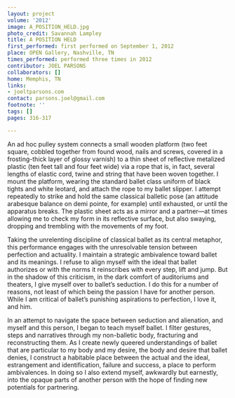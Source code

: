 ```yaml
---
layout: project
volume: '2012'
image: A_POSITION_HELD.jpg
photo_credit: Savannah Lampley
title: A POSITION HELD
first_performed: first performed on September 1, 2012
place: OPEN Gallery, Nashville, TN
times_performed: performed three times in 2012
contributor: JOEL PARSONS
collaborators: []
home: Memphis, TN
links:
- joeltparsons.com
contact: parsons.joel@gmail.com
footnote: ''
tags: []
pages: 316-317

---
```


An ad hoc pulley system connects a small wooden platform (two feet square, cobbled together from found wood, nails and screws, covered in a frosting-thick layer of glossy varnish) to a thin sheet of reflective metalized plastic (ten feet tall and four feet wide) via a rope that is, in fact, several lengths of elastic cord, twine and string that have been woven together. I mount the platform, wearing the standard ballet class uniform of black tights and white leotard, and attach the rope to my ballet slipper. I attempt repeatedly to strike and hold the same classical balletic pose (an attitude arabesque balance on demi pointe, for example) until exhausted, or until the apparatus breaks. The plastic sheet acts as a mirror and a partner—at times allowing me to check my form in its reflective surface, but also swaying, dropping and trembling with the movements of my foot.

Taking the unrelenting discipline of classical ballet as its central metaphor, this performance engages with the unresolvable tension between perfection and actuality. I maintain a strategic ambivalence toward ballet and its meanings. I refuse to align myself with the ideal that ballet authorizes or with the norms it reinscribes with every step, lift and jump. But in the shadow of this criticism, in the dark comfort of auditoriums and theaters, I give myself over to ballet’s seduction. I do this for a number of reasons, not least of which being the passion I have for another person. While I am critical of ballet’s punishing aspirations to perfection, I love it, and him.

In an attempt to navigate the space between seduction and alienation, and myself and this person, I began to teach myself ballet. I filter gestures, steps and narratives through my non-balletic body, fracturing and reconstructing them. As I create newly queered understandings of ballet that are particular to my body and my desire, the body and desire that ballet denies, I construct a habitable place between the actual and the ideal, estrangement and identification, failure and success, a place to perform ambivalences. In doing so I also extend myself, awkwardly but earnestly, into the opaque parts of another person with the hope of finding new potentials for partnering.
